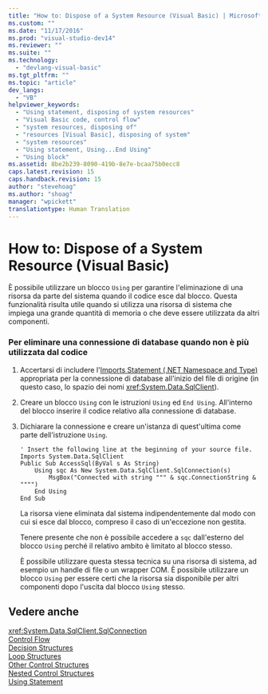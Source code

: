 ```yaml
---
title: "How to: Dispose of a System Resource (Visual Basic) | Microsoft Docs"
ms.custom: ""
ms.date: "11/17/2016"
ms.prod: "visual-studio-dev14"
ms.reviewer: ""
ms.suite: ""
ms.technology: 
  - "devlang-visual-basic"
ms.tgt_pltfrm: ""
ms.topic: "article"
dev_langs: 
  - "VB"
helpviewer_keywords: 
  - "Using statement, disposing of system resources"
  - "Visual Basic code, control flow"
  - "system resources, disposing of"
  - "resources [Visual Basic], disposing of system"
  - "system resources"
  - "Using statement, Using...End Using"
  - "Using block"
ms.assetid: 8be2b239-8090-419b-8e7e-bcaa75b0ecc8
caps.latest.revision: 15
caps.handback.revision: 15
author: "stevehoag"
ms.author: "shoag"
manager: "wpickett"
translationtype: Human Translation
---
```

# How to: Dispose of a System Resource (Visual Basic)
È possibile utilizzare un blocco `Using` per garantire l'eliminazione di una risorsa da parte del sistema quando il codice esce dal blocco.  Questa funzionalità risulta utile quando si utilizza una risorsa di sistema che impiega una grande quantità di memoria o che deve essere utilizzata da altri componenti.  
  
### Per eliminare una connessione di database quando non è più utilizzata dal codice  
  
1.  Accertarsi di includere l'[Imports Statement \(.NET Namespace and Type\)](../../../../visual-basic/language-reference/statements/imports-statement-net-namespace-and-type.md) appropriata per la connessione di database all'inizio del file di origine \(in questo caso, lo spazio dei nomi <xref:System.Data.SqlClient>\).  
  
2.  Creare un blocco `Using` con le istruzioni `Using` ed `End Using`.  All'interno del blocco inserire il codice relativo alla connessione di database.  
  
3.  Dichiarare la connessione e creare un'istanza di quest'ultima come parte dell'istruzione `Using`.  
  
    ```  
    ' Insert the following line at the beginning of your source file.  
    Imports System.Data.SqlClient  
    Public Sub AccessSql(ByVal s As String)  
        Using sqc As New System.Data.SqlClient.SqlConnection(s)  
            MsgBox("Connected with string """ & sqc.ConnectionString & """")  
        End Using  
    End Sub  
    ```  
  
     La risorsa viene eliminata dal sistema indipendentemente dal modo con cui si esce dal blocco, compreso il caso di un'eccezione non gestita.  
  
     Tenere presente che non è possibile accedere a `sqc` dall'esterno del blocco `Using` perché il relativo ambito è limitato al blocco stesso.  
  
     È possibile utilizzare questa stessa tecnica su una risorsa di sistema, ad esempio un handle di file o un wrapper COM.  È possibile utilizzare un blocco `Using` per essere certi che la risorsa sia disponibile per altri componenti dopo l'uscita dal blocco `Using` stesso.  
  
## Vedere anche  
 <xref:System.Data.SqlClient.SqlConnection>   
 [Control Flow](../../../../visual-basic/programming-guide/language-features/control-flow/index.md)   
 [Decision Structures](../../../../visual-basic/programming-guide/language-features/control-flow/decision-structures.md)   
 [Loop Structures](../../../../visual-basic/programming-guide/language-features/control-flow/loop-structures.md)   
 [Other Control Structures](../../../../visual-basic/programming-guide/language-features/control-flow/other-control-structures.md)   
 [Nested Control Structures](../../../../visual-basic/programming-guide/language-features/control-flow/nested-control-structures.md)   
 [Using Statement](../../../../visual-basic/language-reference/statements/using-statement.md)